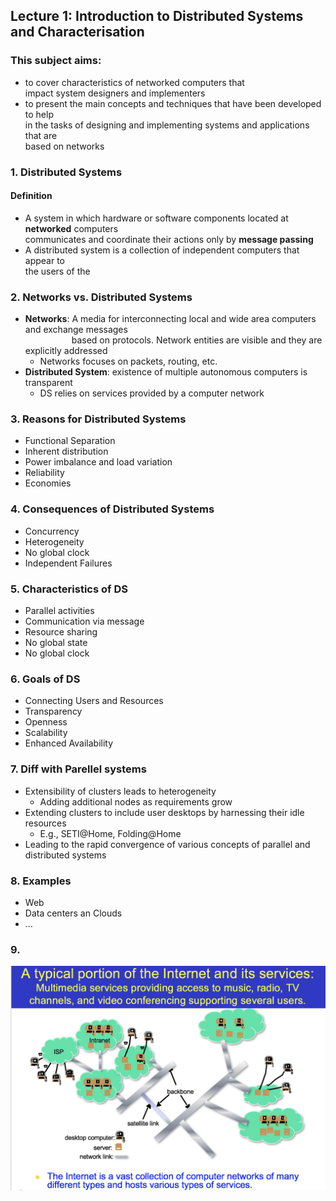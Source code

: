 ## Lecture 1: Introduction to Distributed Systems and Characterisation

### This subject aims:
+ to cover characteristics of networked computers that  
  impact system designers and implementers
+ to present the main concepts and techniques that have been developed to help  
  in the tasks of designing and implementing systems and applications that are  
  based on networks


### 1. Distributed Systems

#### Definition
+ A system in which hardware or software components located at **networked** computers  
  communicates and coordinate their actions only by **message passing**
+ A distributed system is a collection of independent computers that appear to  
  the users of the 

### 2. Networks vs. Distributed Systems
+ **Networks**: A media for interconnecting local and wide area computers and exchange messages  
&emsp;&emsp;&emsp;&emsp;&emsp; based on protocols. Network entities are visible and they are explicitly addressed
  - Networks focuses on packets, routing, etc.
+ **Distributed System**: existence of multiple autonomous computers is transparent
  - DS relies on services provided by a computer network
  
  
### 3. Reasons for Distributed Systems
+ Functional Separation
+ Inherent distribution
+ Power imbalance and load variation
+ Reliability
+ Economies


### 4. Consequences of Distributed Systems
+ Concurrency
+ Heterogeneity
+ No global clock
+ Independent Failures

### 5. Characteristics of DS
+ Parallel activities
+ Communication via message
+ Resource sharing
+ No global state
+ No global clock

### 6. Goals of DS
+ Connecting Users and Resources
+ Transparency
+ Openness
+ Scalability
+ Enhanced Availability

### 7. Diff with Parellel systems
+ Extensibility of clusters leads to heterogeneity
  - Adding additional nodes as requirements grow
+ Extending clusters to include user desktops by harnessing their idle resources
  - E.g., SETI@Home, Folding@Home
+ Leading to the rapid convergence of various concepts of parallel and distributed systems

### 8. Examples
+ Web
+ Data centers an Clouds
+ ...

### 9. 

![alt text][logo]

[logo]: https://github.com/Fannibals/S2/blob/master/pic/internet.png "Logo Title Text 2"


